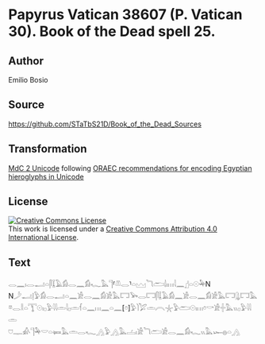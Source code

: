# Papyrus Vatican 38607 (P. Vatican 30). Book of the Dead spell 25.

## Author 

Emilio Bosio

## Source 

https://github.com/STaTbS21D/Book_of_the_Dead_Sources

## Transformation 

[MdC 2 Unicode](https://statbs21d.github.io/mdc2unicode.html) following [ORAEC recommendations for encoding Egyptian hieroglyphs in Unicode](https://github.com/oraec/recommendations-encoding-hieroglyphs)

## License 

<a rel="license" href="http://creativecommons.org/licenses/by/4.0/"><img alt="Creative Commons License" style="border-width:0" src="https://i.creativecommons.org/l/by/4.0/88x31.png" /></a><br />This work is licensed under a <a rel="license" href="http://creativecommons.org/licenses/by/4.0/">Creative Commons Attribution 4.0 International License</a>.

## Text 

<hiero><rubrum>𓂋𓈖𓏤𓂋𓂝𓏏𓋴𓆼𓄿𓀁𓂋𓈖𓀁𓆑𓅓𓊹</rubrum>⸢<rubrum>𓌨𓂋</rubrum>⸣<rubrum>𓏏𓈉𓆓𓂧𓌃𓏤𓏥</rubrum>𓇋𓈖𓊨𓏏𓇳𓅆N<br>
N𓌳𓂝𓊤𓅱𓀁𓂋𓂝𓏏𓈖𓀀𓂋𓈖𓀁𓀀𓅓𓉐𓅨𓂋𓉐𓋴𓆼𓄿𓀁𓈖𓀀𓂋𓈖𓀁𓀀𓅓𓉐𓊮𓉐𓅓𓎼𓂋𓎛𓏏𓇰𓇳𓏤𓊪𓅱𓇋𓇋𓏛𓇋𓊪𓏛𓆳𓏏𓈖𓏥𓈖𓏏𓈖[𓏌]𓅱𓌙𓅯𓏛𓇹𓇼𓅱𓂧𓇳𓏤𓏥𓏌𓎡𓀀𓏶𓅓𓏭𓊪𓅱𓇋𓇋𓏛<br>
𓈞𓊃𓀉𓊹𓅆𓎟𓏏𓍃𓅓𓏛𓂋𓆑𓂻𓅱𓂻𓅓𓐟𓏤𓀀𓆓𓂧𓀀𓂋𓈖𓀁𓆑𓏭𓅓𓆱𓐍𓏏𓂻<br></hiero>